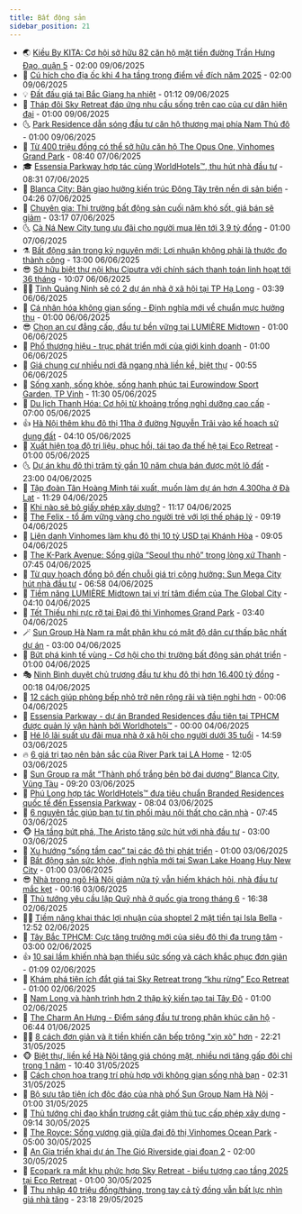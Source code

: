 ```yaml
---
title: Bất động sản
sidebar_position: 21
---
```


<!-- dantri-bat-dong-san:START -->
- 🌏 [Kiều By KITA: Cơ hội sở hữu 82 căn hộ mặt tiền đường Trần Hưng Đạo, quận 5](https://dantri.com.vn/bat-dong-san/kieu-by-kita-co-hoi-so-huu-82-can-ho-mat-tien-duong-tran-hung-dao-quan-5-20250609085231031.htm) - 02:00 09/06/2025
- 👹 [Cú hích cho địa ốc khi 4 hạ tầng trọng điểm về đích năm 2025](https://dantri.com.vn/bat-dong-san/cu-hich-cho-dia-oc-khi-4-ha-tang-trong-diem-ve-dich-nam-2025-20250608224524611.htm) - 02:00 09/06/2025
- 💡 [Đất đấu giá tại Bắc Giang hạ nhiệt](https://dantri.com.vn/bat-dong-san/dat-dau-gia-tai-bac-giang-ha-nhiet-20250609025934635.htm) - 01:12 09/06/2025
- 🌋 [Tháp đôi Sky Retreat đáp ứng nhu cầu sống trên cao của cư dân hiện đại](https://dantri.com.vn/bat-dong-san/thap-doi-sky-retreat-dap-ung-nhu-cau-song-tren-cao-cua-cu-dan-hien-dai-20250608233228930.htm) - 01:00 09/06/2025
- 🌜 [Park Residence dẫn sóng đầu tư căn hộ thương mại phía Nam Thủ đô](https://dantri.com.vn/bat-dong-san/park-residence-dan-song-dau-tu-can-ho-thuong-mai-phia-nam-thu-do-20250607163622414.htm) - 01:00 09/06/2025
- 💃 [Từ 400 triệu đồng có thể sở hữu căn hộ The Opus One, Vinhomes Grand Park](https://dantri.com.vn/bat-dong-san/tu-400-trieu-dong-co-the-so-huu-can-ho-the-opus-one-vinhomes-grand-park-20250607152908582.htm) - 08:40 07/06/2025
- 🎓 [Essensia Parkway hợp tác cùng WorldHotels™, thu hút nhà đầu tư](https://dantri.com.vn/bat-dong-san/essensia-parkway-hop-tac-cung-worldhotels-thu-hut-nha-dau-tu-20250607152337585.htm) - 08:31 07/06/2025
- 🌝 [Blanca City: Bản giao hưởng kiến trúc Đông Tây trên nền di sản biển](https://dantri.com.vn/bat-dong-san/blanca-city-ban-giao-huong-kien-truc-dong-tay-tren-nen-di-san-bien-20250607111100353.htm) - 04:26 07/06/2025
- 🧐 [Chuyên gia: Thị trường bất động sản cuối năm khó sốt, giá bán sẽ giảm](https://dantri.com.vn/bat-dong-san/chuyen-gia-thi-truong-bat-dong-san-cuoi-nam-kho-sot-gia-ban-se-giam-20250607023926853.htm) - 03:17 07/06/2025
- 🌜 [Cà Ná New City tung ưu đãi cho người mua lên tới 3,9 tỷ đồng](https://dantri.com.vn/bat-dong-san/ca-na-new-city-tung-uu-dai-cho-nguoi-mua-len-toi-39-ty-dong-20250606145232980.htm) - 01:00 07/06/2025
- ⚗️ [Bất động sản trong kỷ nguyên mới: Lợi nhuận không phải là thước đo thành công](https://dantri.com.vn/bat-dong-san/bat-dong-san-trong-ky-nguyen-moi-loi-nhuan-khong-phai-la-thuoc-do-thanh-cong-20250606154650120.htm) - 13:00 06/06/2025
- 😎 [Sở hữu biệt thự nội khu Ciputra với chính sách thanh toán linh hoạt tới 36 tháng](https://dantri.com.vn/bat-dong-san/so-huu-biet-thu-noi-khu-ciputra-voi-chinh-sach-thanh-toan-linh-hoat-toi-36-thang-20250606164104076.htm) - 10:07 06/06/2025
- 🧑‍🏫 [Tỉnh Quảng Ninh sẽ có 2 dự án nhà ở xã hội tại TP Hạ Long](https://dantri.com.vn/bat-dong-san/tinh-quang-ninh-se-co-2-du-an-nha-o-xa-hoi-tai-tp-ha-long-20250602012150787.htm) - 03:39 06/06/2025
- 💪 [Cá nhân hóa không gian sống - Định nghĩa mới về chuẩn mực hưởng thụ](https://dantri.com.vn/bat-dong-san/ca-nhan-hoa-khong-gian-song-dinh-nghia-moi-ve-chuan-muc-huong-thu-20250605154824492.htm) - 01:00 06/06/2025
- 😎 [Chọn an cư đẳng cấp, đầu tư bền vững tại LUMIÈRE Midtown](https://dantri.com.vn/bat-dong-san/chon-an-cu-dang-cap-dau-tu-ben-vung-tai-lumiere-midtown-20250605154104194.htm) - 01:00 06/06/2025
- 🧠 [Phố thương hiệu - trục phát triển mới của giới kinh doanh](https://dantri.com.vn/bat-dong-san/pho-thuong-hieu-truc-phat-trien-moi-cua-gioi-kinh-doanh-20250605153309393.htm) - 01:00 06/06/2025
- 🧰 [Giá chung cư nhiều nơi đã ngang nhà liền kề, biệt thự](https://dantri.com.vn/bat-dong-san/gia-chung-cu-nhieu-noi-da-ngang-nha-lien-ke-biet-thu-20250606020336726.htm) - 00:55 06/06/2025
- 🤩 [Sống xanh, sống khỏe, sống hạnh phúc tại Eurowindow Sport Garden, TP Vinh](https://dantri.com.vn/bat-dong-san/song-xanh-song-khoe-song-hanh-phuc-tai-eurowindow-sport-garden-tp-vinh-20250605172721653.htm) - 11:30 05/06/2025
- 🦆 [Du lịch Thanh Hóa: Cơ hội từ khoảng trống nghỉ dưỡng cao cấp](https://dantri.com.vn/bat-dong-san/du-lich-thanh-hoa-co-hoi-tu-khoang-trong-nghi-duong-cao-cap-20250605134955012.htm) - 07:00 05/06/2025
- 👍 [Hà Nội thêm khu đô thị 11ha ở đường Nguyễn Trãi vào kế hoạch sử dụng đất](https://dantri.com.vn/bat-dong-san/ha-noi-them-khu-do-thi-11ha-o-duong-nguyen-trai-vao-ke-hoach-su-dung-dat-20250605092202394.htm) - 04:10 05/06/2025
- 🙉 [Xuất hiện tọa độ trị liệu, phục hồi, tái tạo đa thế hệ tại Eco Retreat](https://dantri.com.vn/bat-dong-san/xuat-hien-toa-do-tri-lieu-phuc-hoi-tai-tao-da-the-he-tai-eco-retreat-20250604213714895.htm) - 01:00 05/06/2025
- 🌜 [Dự án khu đô thị trăm tỷ gần 10 năm chưa bán được một lô đất](https://dantri.com.vn/bat-dong-san/du-an-khu-do-thi-tram-ty-gan-10-nam-chua-ban-duoc-mot-lo-dat-20250530010039994.htm) - 23:00 04/06/2025
- 🌋 [Tập đoàn Tân Hoàng Minh tái xuất, muốn làm dự án hơn 4.300ha ở Đà Lạt](https://dantri.com.vn/bat-dong-san/tap-doan-tan-hoang-minh-tai-xuat-muon-lam-du-an-hon-4300ha-o-da-lat-20250604160317584.htm) - 11:29 04/06/2025
- 🥰 [Khi nào sẽ bỏ giấy phép xây dựng?](https://dantri.com.vn/bat-dong-san/khi-nao-se-bo-giay-phep-xay-dung-20250604171728249.htm) - 11:17 04/06/2025
- 💯 [The Felix - tổ ấm vững vàng cho người trẻ với lợi thế pháp lý](https://dantri.com.vn/bat-dong-san/the-felix-to-am-vung-vang-cho-nguoi-tre-voi-loi-the-phap-ly-20250604155548003.htm) - 09:19 04/06/2025
- 🤩 [Liên danh Vinhomes làm khu đô thị 10 tỷ USD tại Khánh Hòa](https://dantri.com.vn/bat-dong-san/lien-danh-vinhomes-lam-khu-do-thi-10-ty-usd-tai-khanh-hoa-20250604092428084.htm) - 09:05 04/06/2025
- 💄 [The K-Park Avenue: Sống giữa “Seoul thu nhỏ” trong lòng xứ Thanh](https://dantri.com.vn/bat-dong-san/the-k-park-avenue-song-giua-seoul-thu-nho-trong-long-xu-thanh-20250604141121054.htm) - 07:45 04/06/2025
- 🦍 [Từ quy hoạch đồng bộ đến chuỗi giá trị cộng hưởng: Sun Mega City hút nhà đầu tư](https://dantri.com.vn/bat-dong-san/tu-quy-hoach-dong-bo-den-chuoi-gia-tri-cong-huong-sun-mega-city-hut-nha-dau-tu-20250604135633639.htm) - 06:58 04/06/2025
- 🎡 [Tiềm năng LUMIÈRE Midtown tại vị trí tâm điểm của The Global City](https://dantri.com.vn/bat-dong-san/tiem-nang-lumiere-midtown-tai-vi-tri-tam-diem-cua-the-global-city-20250604110240421.htm) - 04:10 04/06/2025
- 🐎 [Tết Thiếu nhi rực rỡ tại Đại đô thị Vinhomes Grand Park](https://dantri.com.vn/bat-dong-san/tet-thieu-nhi-ruc-ro-tai-dai-do-thi-vinhomes-grand-park-20250604101742419.htm) - 03:40 04/06/2025
- 🪄 [Sun Group Hà Nam ra mắt phân khu có mật độ dân cư thấp bậc nhất dự án](https://dantri.com.vn/bat-dong-san/sun-group-ha-nam-ra-mat-phan-khu-co-mat-do-dan-cu-thap-bac-nhat-du-an-20250604092934615.htm) - 03:00 04/06/2025
- 💼 [Bứt phá kinh tế vùng - Cơ hội cho thị trường bất động sản phát triển](https://dantri.com.vn/bat-dong-san/but-pha-kinh-te-vung-co-hoi-cho-thi-truong-bat-dong-san-phat-trien-20250603233801002.htm) - 01:00 04/06/2025
- 🎭 [Ninh Bình duyệt chủ trương đầu tư khu đô thị hơn 16.400 tỷ đồng](https://dantri.com.vn/bat-dong-san/ninh-binh-duyet-chu-truong-dau-tu-khu-do-thi-hon-16400-ty-dong-20250604001319058.htm) - 00:18 04/06/2025
- 🐻 [12 cách giúp phòng bếp nhỏ trở nên rộng rãi và tiện nghi hơn](https://dantri.com.vn/bat-dong-san/12-cach-giup-phong-bep-nho-tro-nen-rong-rai-va-tien-nghi-hon-20250603092745729.htm) - 00:06 04/06/2025
- 💃 [Essensia Parkway - dự án Branded Residences đầu tiên tại TPHCM được quản lý vận hành bởi Worldhotels™](https://dantri.com.vn/bat-dong-san/essensia-parkway-du-an-branded-residences-dau-tien-tai-tphcm-duoc-quan-ly-van-hanh-boi-worldhotels-20250603222000296.htm) - 00:00 04/06/2025
- 🦣 [Hé lộ lãi suất ưu đãi mua nhà ở xã hội cho người dưới 35 tuổi](https://dantri.com.vn/kinh-doanh/he-lo-lai-suat-uu-dai-mua-nha-o-xa-hoi-cho-nguoi-duoi-35-tuoi-20250603163232134.htm) - 14:59 03/06/2025
- 🔥 [6 giá trị tạo nên bản sắc của River Park tại LA Home](https://dantri.com.vn/bat-dong-san/6-gia-tri-tao-nen-ban-sac-cua-river-park-tai-la-home-20250603185720608.htm) - 12:05 03/06/2025
- 🤩 [Sun Group ra mắt “Thành phố trắng bên bờ đại dương” Blanca City, Vũng Tàu](https://dantri.com.vn/bat-dong-san/sun-group-ra-mat-thanh-pho-trang-ben-bo-dai-duong-blanca-city-vung-tau-20250603160949938.htm) - 09:20 03/06/2025
- 🥳 [Phú Long hợp tác WorldHotels™ đưa tiêu chuẩn Branded Residences quốc tế đến Essensia Parkway](https://dantri.com.vn/bat-dong-san/phu-long-hop-tac-worldhotels-dua-tieu-chuan-branded-residences-quoc-te-den-essensia-parkway-20250603145316704.htm) - 08:04 03/06/2025
- 🤗 [6 nguyên tắc giúp bạn tự tin phối màu nội thất cho căn nhà](https://dantri.com.vn/bat-dong-san/6-nguyen-tac-giup-ban-tu-tin-phoi-mau-noi-that-cho-can-nha-20250602145719068.htm) - 07:45 03/06/2025
- 🐵 [Hạ tầng bứt phá, The Aristo tăng sức hút với nhà đầu tư](https://dantri.com.vn/bat-dong-san/ha-tang-but-pha-the-aristo-tang-suc-hut-voi-nha-dau-tu-20250603091845430.htm) - 03:00 03/06/2025
- 🤖 [Xu hướng “sống tầm cao” tại các đô thị phát triển](https://dantri.com.vn/bat-dong-san/xu-huong-song-tam-cao-tai-cac-do-thi-phat-trien-20250602155527639.htm) - 01:00 03/06/2025
- 👺 [Bất động sản sức khỏe, định nghĩa mới tại Swan Lake Hoang Huy New City](https://dantri.com.vn/bat-dong-san/bat-dong-san-suc-khoe-dinh-nghia-moi-tai-swan-lake-hoang-huy-new-city-20250602151923098.htm) - 01:00 03/06/2025
- 😎 [Nhà trong ngõ Hà Nội giảm nửa tỷ vẫn hiếm khách hỏi, nhà đầu tư mắc kẹt](https://dantri.com.vn/bat-dong-san/nha-trong-ngo-ha-noi-giam-nua-ty-van-hiem-khach-hoi-nha-dau-tu-mac-ket-20250603032405504.htm) - 00:16 03/06/2025
- 🤠 [Thủ tướng yêu cầu lập Quỹ nhà ở quốc gia trong tháng 6](https://dantri.com.vn/bat-dong-san/thu-tuong-yeu-cau-lap-quy-nha-o-quoc-gia-trong-thang-6-20250602213901511.htm) - 16:38 02/06/2025
- 👨‍🏫 [Tiềm năng khai thác lợi nhuận của shoptel 2 mặt tiền tại Isla Bella](https://dantri.com.vn/bat-dong-san/tiem-nang-khai-thac-loi-nhuan-cua-shoptel-2-mat-tien-tai-isla-bella-20250602194757318.htm) - 12:52 02/06/2025
- 🧰 [Tây Bắc TPHCM: Cực tăng trưởng mới của siêu đô thị đa trung tâm](https://dantri.com.vn/bat-dong-san/tay-bac-tphcm-cuc-tang-truong-moi-cua-sieu-do-thi-da-trung-tam-20250602093835085.htm) - 03:00 02/06/2025
- 👍 [10 sai lầm khiến nhà bạn thiếu sức sống và cách khắc phục đơn giản](https://dantri.com.vn/bat-dong-san/10-sai-lam-khien-nha-ban-thieu-suc-song-va-cach-khac-phuc-don-gian-20250526152753817.htm) - 01:09 02/06/2025
- 🌈 [Khám phá tiện ích đắt giá tại Sky Retreat trong “khu rừng” Eco Retreat](https://dantri.com.vn/bat-dong-san/kham-pha-tien-ich-dat-gia-tai-sky-retreat-trong-khu-rung-eco-retreat-20250601175820154.htm) - 01:00 02/06/2025
- 🐲 [Nam Long và hành trình hơn 2 thập kỷ kiến tạo tại Tây Đô](https://dantri.com.vn/bat-dong-san/nam-long-va-hanh-trinh-hon-2-thap-ky-kien-tao-tai-tay-do-20250530144649604.htm) - 01:00 02/06/2025
- 💄 [The Charm An Hưng - Điểm sáng đầu tư trong phân khúc căn hộ](https://dantri.com.vn/bat-dong-san/the-charm-an-hung-diem-sang-dau-tu-trong-phan-khuc-can-ho-20250531170213729.htm) - 06:44 01/06/2025
- 👨‍🏫 [8 cách đơn giản và ít tiền khiến căn bếp trông &quot;xịn xò&quot; hơn](https://dantri.com.vn/bat-dong-san/8-cach-don-gian-va-it-tien-khien-can-bep-trong-xin-xo-hon-20250526160500790.htm) - 22:21 31/05/2025
- 🐵 [Biệt thự, liền kề Hà Nội tăng giá chóng mặt, nhiều nơi tăng gấp đôi chỉ trong 1 năm](https://dantri.com.vn/bat-dong-san/biet-thu-lien-ke-ha-noi-tang-gia-chong-mat-nhieu-noi-tang-gap-doi-chi-trong-1-nam-20250531172538131.htm) - 10:40 31/05/2025
- 🎉 [Cách chọn hoa trang trí phù hợp với không gian sống nhà bạn](https://dantri.com.vn/bat-dong-san/cach-chon-hoa-trang-tri-phu-hop-voi-khong-gian-song-nha-ban-20250528110942802.htm) - 02:31 31/05/2025
- 💫 [Bộ sưu tập tiện ích độc đáo của nhà phố Sun Group Nam Hà Nội](https://dantri.com.vn/bat-dong-san/bo-suu-tap-tien-ich-doc-dao-cua-nha-pho-sun-group-nam-ha-noi-20250530222708650.htm) - 01:00 31/05/2025
- 🦄 [Thủ tướng chỉ đạo khẩn trương cắt giảm thủ tục cấp phép xây dựng](https://dantri.com.vn/bat-dong-san/thu-tuong-chi-dao-khan-truong-cat-giam-thu-tuc-cap-phep-xay-dung-20250530153334036.htm) - 09:14 30/05/2025
- 🌮 [The Royce: Sống vương giả giữa đại đô thị Vinhomes Ocean Park](https://dantri.com.vn/bat-dong-san/the-royce-song-vuong-gia-giua-dai-do-thi-vinhomes-ocean-park-20250530113415228.htm) - 05:00 30/05/2025
- 💯 [An Gia triển khai dự án The Gió Riverside giai đoạn 2](https://dantri.com.vn/bat-dong-san/an-gia-trien-khai-du-an-the-gio-riverside-giai-doan-2-20250529193426265.htm) - 02:00 30/05/2025
- 🌊 [Ecopark ra mắt khu phức hợp Sky Retreat - biểu tượng cao tầng 2025 tại Eco Retreat](https://dantri.com.vn/bat-dong-san/ecopark-ra-mat-khu-phuc-hop-sky-retreat-bieu-tuong-cao-tang-2025-tai-eco-retreat-20250529190041997.htm) - 01:00 30/05/2025
- 🤖 [Thu nhập 40 triệu đồng/tháng, trong tay cả tỷ đồng vẫn bất lực nhìn giá nhà tăng](https://dantri.com.vn/bat-dong-san/thu-nhap-40-trieu-dongthang-trong-tay-ca-ty-dong-van-bat-luc-nhin-gia-nha-tang-20250529200652272.htm) - 23:18 29/05/2025<!-- dantri-bat-dong-san:END -->
